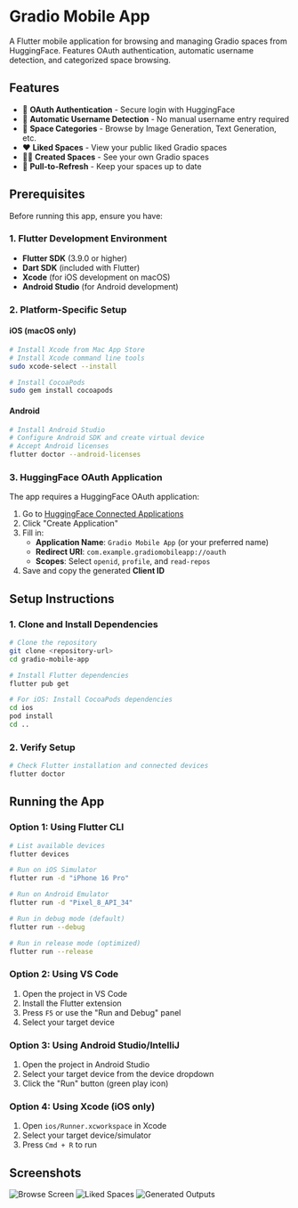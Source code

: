 # Gradio Mobile App

A Flutter mobile application for browsing and managing Gradio spaces from HuggingFace. Features OAuth authentication, automatic username detection, and categorized space browsing.

## Features

- 🔐 **OAuth Authentication** - Secure login with HuggingFace
- 👤 **Automatic Username Detection** - No manual username entry required
- 📱 **Space Categories** - Browse by Image Generation, Text Generation, etc.
- ❤️ **Liked Spaces** - View your public liked Gradio spaces
- 👨‍💻 **Created Spaces** - See your own Gradio spaces
- 🔄 **Pull-to-Refresh** - Keep your spaces up to date

## Prerequisites

Before running this app, ensure you have:

### 1. Flutter Development Environment
- **Flutter SDK** (3.9.0 or higher)
- **Dart SDK** (included with Flutter)
- **Xcode** (for iOS development on macOS)
- **Android Studio** (for Android development)

### 2. Platform-Specific Setup

#### iOS (macOS only)
```bash
# Install Xcode from Mac App Store
# Install Xcode command line tools
sudo xcode-select --install

# Install CocoaPods
sudo gem install cocoapods
```

#### Android
```bash
# Install Android Studio
# Configure Android SDK and create virtual device
# Accept Android licenses
flutter doctor --android-licenses
```

### 3. HuggingFace OAuth Application

The app requires a HuggingFace OAuth application:

1. Go to [HuggingFace Connected Applications](https://huggingface.co/settings/connected-applications)
2. Click "Create Application"
3. Fill in:
   - **Application Name**: `Gradio Mobile App` (or your preferred name)
   - **Redirect URI**: `com.example.gradiomobileapp://oauth`
   - **Scopes**: Select `openid`, `profile`, and `read-repos`
4. Save and copy the generated **Client ID**

## Setup Instructions

### 1. Clone and Install Dependencies

```bash
# Clone the repository
git clone <repository-url>
cd gradio-mobile-app

# Install Flutter dependencies
flutter pub get

# For iOS: Install CocoaPods dependencies
cd ios
pod install
cd ..
```

### 2. Verify Setup

```bash
# Check Flutter installation and connected devices
flutter doctor
```

## Running the App

### Option 1: Using Flutter CLI

```bash
# List available devices
flutter devices

# Run on iOS Simulator
flutter run -d "iPhone 16 Pro"

# Run on Android Emulator
flutter run -d "Pixel_8_API_34"

# Run in debug mode (default)
flutter run --debug

# Run in release mode (optimized)
flutter run --release
```

### Option 2: Using VS Code

1. Open the project in VS Code
2. Install the Flutter extension
3. Press `F5` or use the "Run and Debug" panel
4. Select your target device

### Option 3: Using Android Studio/IntelliJ

1. Open the project in Android Studio
2. Select your target device from the device dropdown
3. Click the "Run" button (green play icon)

### Option 4: Using Xcode (iOS only)

1. Open `ios/Runner.xcworkspace` in Xcode
2. Select your target device/simulator
3. Press `Cmd + R` to run

## Screenshots

![Browse Screen](screenshots/browse_screen.png)
![Liked Spaces](screenshots/likes_screen.png)
![Generated Outputs](screenshots/outputs_screen.png)

